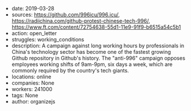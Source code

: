 - date: 2019-03-28
- sources: https://github.com/996icu/996.icu/, https://radiichina.com/github-protest-chinese-tech-996/, https://www.ft.com/content/72754638-55d1-11e9-91f9-b6515a54c5b1
- action: open_letter
- struggles: working_conditions
- description: A campaign against long working hours by professionals in China's technology sector has become one of the fastest growing Github repository in Github's history. The "anti-996" campaign opposes employees working shifts of 9am-9pm, six days a week, which are commonly required by the country's tech giants.
- locations: online
- companies: None
- workers: 241000
- tags: None
- author: organizejs
